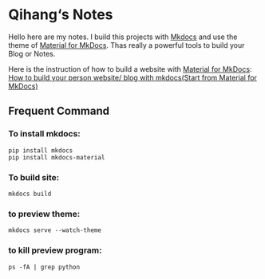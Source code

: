 # Qihang‘s Notes
Hello here are my notes. I build this projects with [Mkdocs](https://www.mkdocs.org/) and use the theme of [Material for MkDocs](https://squidfunk.github.io/mkdocs-material/). Thas really a powerful tools to build your Blog or Notes.

Here is the instruction of how to build a website with [Material for MkDocs](https://squidfunk.github.io/mkdocs-material/): [How to build your person website/ blog with mkdocs(Start from Material for MkDocs)](https://qihang-zhang.github.io/notes/technical_skills/mkdocs.html)
## Frequent Command
### To install mkdocs:

```shell
pip install mkdocs
pip install mkdocs-material
```

### To build site:

```shell
mkdocs build
```

### to preview theme:

```shell
mkdocs serve --watch-theme
```

### to kill preview program:
```shell
ps -fA | grep python
```




